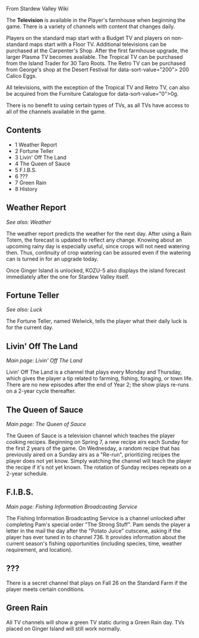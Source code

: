 From Stardew Valley Wiki

The **Television** is available in the Player's farmhouse when beginning the game. There is a variety of channels with content that changes daily.

Players on the standard map start with a Budget TV and players on non-standard maps start with a Floor TV. Additional televisions can be purchased at the Carpenter's Shop. After the first farmhouse upgrade, the larger Plasma TV becomes available. The Tropical TV can be purchased from the Island Trader for 30 Taro Roots. The Retro TV can be purchased from George's shop at the Desert Festival for data-sort-value="200"&gt; 200 Calico Eggs.

All televisions, with the exception of the Tropical TV and Retro TV, can also be acquired from the Furniture Catalogue for data-sort-value="0"&gt;0g.

There is no benefit to using certain types of TVs, as all TVs have access to all of the channels available in the game.

## Contents

- 1 Weather Report
- 2 Fortune Teller
- 3 Livin' Off The Land
- 4 The Queen of Sauce
- 5 F.I.B.S.
- 6 ???
- 7 Green Rain
- 8 History

## Weather Report

*See also: Weather*

The weather report predicts the weather for the next day. After using a Rain Totem, the forecast is updated to reflect any change. Knowing about an upcoming rainy day is especially useful, since crops will not need watering then. Thus, continuity of crop watering can be assured even if the watering can is turned in for an upgrade today.

Once Ginger Island is unlocked, KOZU-5 also displays the island forecast immediately after the one for Stardew Valley itself.

## Fortune Teller

*See also: Luck*

The Fortune Teller, named Welwick, tells the player what their daily luck is for the current day.

## Livin' Off The Land

*Main page: Livin' Off The Land*

Livin' Off The Land is a channel that plays every Monday and Thursday, which gives the player a tip related to farming, fishing, foraging, or town life. There are no new episodes after the end of Year 2; the show plays re-runs on a 2-year cycle thereafter.

## The Queen of Sauce

*Main page: The Queen of Sauce*

The Queen of Sauce is a television channel which teaches the player cooking recipes. Beginning on Spring 7, a new recipe airs each Sunday for the first 2 years of the game. On Wednesday, a random recipe that has previously aired on a Sunday airs as a "Re-run", prioritizing recipes the player does not yet know. Simply watching the channel will teach the player the recipe if it's not yet known. The rotation of Sunday recipes repeats on a 2-year schedule.

## F.I.B.S.

*Main page: Fishing Information Broadcasting Service*

The Fishing Information Broadcasting Service is a channel unlocked after completing Pam's special order "The Strong Stuff". Pam sends the player a letter in the mail the day after the "Potato Juice" cutscene, asking if the player has ever tuned in to channel 736. It provides information about the current season's fishing opportunities (including species, time, weather requirement, and location).

## ???

There is a secret channel that plays on Fall 26 on the Standard Farm if the player meets certain conditions.

## Green Rain

All TV channels will show a green TV static during a Green Rain day. TVs placed on Ginger Island will still work normally.